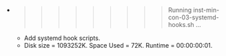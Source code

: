 * >>>>>>>>> Running inst-min-con-03-systemd-hooks.sh ...
  * Add systemd hook scripts.
  * Disk size = 1093252K. Space Used = 72K. Runtime = 00:00:00:01.
